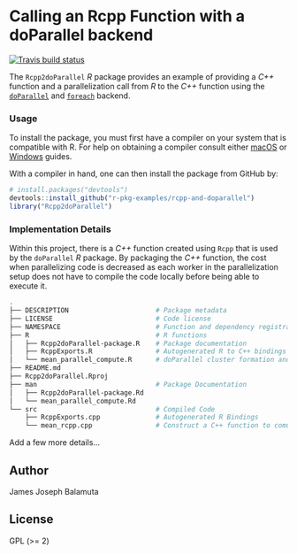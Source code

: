 # Calling an Rcpp Function with a doParallel backend

<!-- badges: start -->
[![Travis build status](https://travis-ci.com/r-pkg-examples/rcpp-and-doparallel.svg?branch=master)](https://travis-ci.com/r-pkg-examples/rcpp-and-doparallel)
<!-- badges: end -->

The `Rcpp2doParallel` _R_ package provides an example of providing a _C++_
function and a parallelization call from _R_ to the _C++_ function using
the [`doParallel`](https://cran.r-project.org/package=doParallel) and 
[`foreach`](https://cran.r-project.org/package=foreach) backend.

### Usage

To install the package, you must first have a compiler on your system that is
compatible with R. For help on obtaining a compiler consult either
[macOS](http://thecoatlessprofessor.com/programming/r-compiler-tools-for-rcpp-on-os-x/)
or
[Windows](http://thecoatlessprofessor.com/programming/rcpp/install-rtools-for-rcpp/)
guides.

With a compiler in hand, one can then install the package from GitHub by:

```r
# install.packages("devtools")
devtools::install_github("r-pkg-examples/rcpp-and-doparallel")
library("Rcpp2doParallel")
```

### Implementation Details

Within this project, there is a _C++_ function created using `Rcpp` that is used
by the `doParallel` _R_ package. By packaging the _C++_ function, the cost when
parallelizing code is decreased as each worker in the parallelization setup 
does not have to compile the code locally before being able to execute it. 

```bash
.
├── DESCRIPTION                      # Package metadata
├── LICENSE                          # Code license
├── NAMESPACE                        # Function and dependency registration
├── R                                # R functions
│   ├── Rcpp2doParallel-package.R    # Package documentation
│   ├── RcppExports.R                # Autogenerated R to C++ bindings by Rcpp
│   └── mean_parallel_compute.R      # doParallel cluster formation and C++ call
├── README.md
├── Rcpp2doParallel.Rproj
├── man                              # Package Documentation
│   ├── Rcpp2doParallel-package.Rd
│   └── mean_parallel_compute.Rd
└── src                              # Compiled Code
    ├── RcppExports.cpp              # Autogenerated R Bindings
    └── mean_rcpp.cpp                # Construct a C++ function to comupte mean.
```

Add a few more details... 

## Author

James Joseph Balamuta

## License

GPL (\>= 2)
